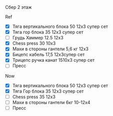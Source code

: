 Сбер 2 этаж

Ref
- [x] Тяга вертикального блока 50 12x3 супер сет
- [x] Тяга гор блока 35 12x3 супер сет
- [ ] Грудь Хаммер 12.5 12x3
- [x] Chess press 30 10x3
- [x] Махи в стороны гантели 5,6 кг 12х3
- [x] Бицепс кабель 17,5 12х3супер сет
- [x] Трицепс ручка канат 1510х3 супер сет
- [ ] Пресс

Now
- [x] Тяга вертикального блока 50 12x3 супер сет
- [x] Тяга Гор блока 35 12x3 супер сет
- [ ] Chess press 35 12x3
- [ ] Махи в стороны гантели 6кг 10-12x4
- [ ] Пресс